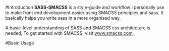 #Introduction
**SASS-SMACSS** is a style-guide and workflow i personally use to make front end development easier using SMACSS principles and sass. It basically helps you write sass in a more organised way.

A basic-level understanding of SASS and SMACSS css architecture is needed, To get started with SMACSS, visit www.smacss.com.

#Basic Usage
